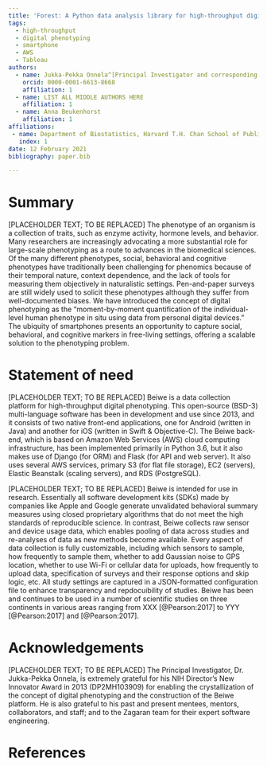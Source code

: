 ```yaml
---
title: 'Forest: A Python data analysis library for high-throughput digital phenotyping'
tags:
  - high-throughput
  - digital phenotyping
  - smartphone
  - AWS
  - Tableau
authors:
  - name: Jukka-Pekka Onnela^[Principal Investigator and corresponding author.]
    orcid: 0000-0001-6613-8668
    affiliation: 1
  - name: LIST ALL MIDDLE AUTHORS HERE 
    affiliation: 1
  - name: Anna Beukenhorst
    affiliation: 1
affiliations:
 - name: Department of Biostatistics, Harvard T.H. Chan School of Public Health, Harvard University
   index: 1
date: 12 February 2021
bibliography: paper.bib

---
```


# Summary

[PLACEHOLDER TEXT; TO BE REPLACED] The phenotype of an organism is a collection of traits, such as enzyme activity, hormone levels, and behavior. Many researchers are increasingly advocating a more substantial role for large-scale phenotyping as a route to advances in the biomedical sciences. Of the many different phenotypes, social, behavioral and cognitive phenotypes have traditionally been challenging for phenomics because of their temporal nature, context dependence, and the lack of tools for measuring them objectively in naturalistic settings. Pen-and-paper surveys are still widely used to solicit these phenotypes although they suffer from well-documented biases. We have introduced the concept of digital phenotyping as the “moment-by-moment quantification of the individual-level human phenotype in situ using data from personal digital devices.” The ubiquity of smartphones presents an opportunity to capture social, behavioral, and cognitive markers in free-living settings, offering a scalable solution to the phenotyping problem.

# Statement of need

[PLACEHOLDER TEXT; TO BE REPLACED] Beiwe is a data collection platform for high-throughput digital phenotyping. This open-source (BSD-3) multi-language software has been in development and use since 2013, and it consists of two native front-end applications, one for Android (written in Java) and another for iOS (written in Swift & Objective-C). The Beiwe back-end, which is based on Amazon Web Services (AWS) cloud computing infrastructure, has been implemented primarily in Python 3.6, but it also makes use of Django (for ORM) and Flask (for API and web server). It also uses several AWS services, primary S3 (for flat file storage), EC2 (servers), Elastic Beanstalk (scaling servers), and RDS (PostgreSQL).

[PLACEHOLDER TEXT; TO BE REPLACED] Beiwe is intended for use in research. Essentially all software development kits (SDKs) made by companies like Apple and Google generate unvalidated behavioral summary measures using closed proprietary algorithms that do not meet the high standards of reproducible science. In contrast, Beiwe collects raw sensor and device usage data, which enables pooling of data across studies and re-analyses of data as new methods become available. Every aspect of data collection is fully customizable, including which sensors to sample, how frequently to sample them, whether to add Gaussian noise to GPS location, whether to use Wi-Fi or cellular data for uploads, how frequently to upload data, specification of surveys and their response options and skip logic, etc. All study settings are captured in a JSON-formatted configuration file to enhance transparency and repdocuibility of studies. Beiwe has been and continues to be used in a number of scientific studies on three continents in various areas ranging from XXX [@Pearson:2017] to YYY [@Pearson:2017] and [@Pearson:2017].

# Acknowledgements

[PLACEHOLDER TEXT; TO BE REPLACED] The Principal Investigator, Dr. Jukka-Pekka Onnela, is extremely grateful for his NIH Director’s New Innovator Award in 2013 (DP2MH103909) for enabling the crystallization of the concept of digital phenotyping and the construction of the Beiwe platform. He is also grateful to his past and present mentees, mentors, collaborators, and staff; and to the Zagaran team for their expert software engineering.

# References

